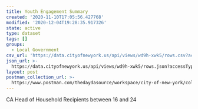 ```yaml
---
title: Youth Engagement Summary
created: '2020-11-10T17:05:56.427768'
modified: '2020-12-04T19:28:35.917326'
state: active
type: dataset
tags: []
groups:
  - Local Government
csv_url: 'https://data.cityofnewyork.us/api/views/wd9h-xwk5/rows.csv?accessType=DOWNLOAD'
json_url: >-
  https://data.cityofnewyork.us/api/views/wd9h-xwk5/rows.json?accessType=DOWNLOAD
layout: post
postman_collection_url: >-
  https://www.postman.com/thedaydasource/workspace/city-of-new-york/collection/15909983-b6acfba7-221e-4077-accf-e8944971c95a
---
```

CA Head of Household Recipients between 16 and 24

